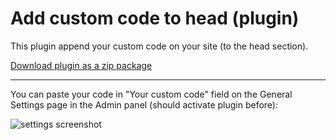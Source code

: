 # Add custom code to head (plugin)
This plugin append your custom code on your site (to the head section).

[Download plugin as a zip package](https://github.com/Ivankalachikov/wp-plugin-add-custom-code-to-head/raw/main/add-custom-code-to-head.zip)

---

You can paste your code in "Your custom code" field on the General Settings page in the Admin panel (should activate plugin before):

![settings screenshot](https://i.imgur.com/6CItJGX.png)
